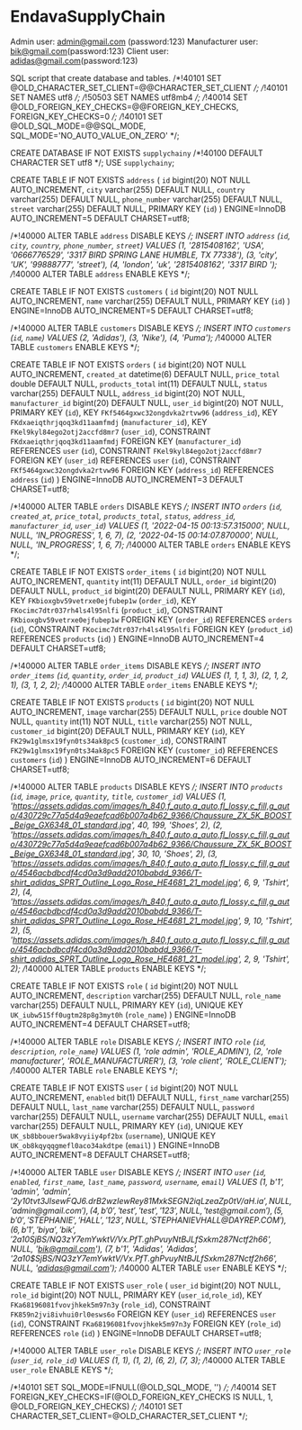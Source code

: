 # EndavaSupplyChain




Admin user: admin@gmail.com (password:123)
Manufacturer user: bik@gmail.com(password:123)
Client user: adidas@gmail.com(password:123)

SQL script that create database and tables.
/*!40101 SET @OLD_CHARACTER_SET_CLIENT=@@CHARACTER_SET_CLIENT */;
/*!40101 SET NAMES utf8 */;
/*!50503 SET NAMES utf8mb4 */;
/*!40014 SET @OLD_FOREIGN_KEY_CHECKS=@@FOREIGN_KEY_CHECKS, FOREIGN_KEY_CHECKS=0 */;
/*!40101 SET @OLD_SQL_MODE=@@SQL_MODE, SQL_MODE='NO_AUTO_VALUE_ON_ZERO' */;


CREATE DATABASE IF NOT EXISTS `supplychainy` /*!40100 DEFAULT CHARACTER SET utf8 */;
USE `supplychainy`;


CREATE TABLE IF NOT EXISTS `address` (
  `id` bigint(20) NOT NULL AUTO_INCREMENT,
  `city` varchar(255) DEFAULT NULL,
  `country` varchar(255) DEFAULT NULL,
  `phone_number` varchar(255) DEFAULT NULL,
  `street` varchar(255) DEFAULT NULL,
  PRIMARY KEY (`id`)
) ENGINE=InnoDB AUTO_INCREMENT=5 DEFAULT CHARSET=utf8;


/*!40000 ALTER TABLE `address` DISABLE KEYS */;
INSERT INTO `address` (`id`, `city`, `country`, `phone_number`, `street`) VALUES
	(1, '2815408162', 'USA', '0666776529', '3317 BIRD SPRING LANE HUMBLE, TX 77338'),
	(3, 'city', 'UK', '99888777', 'street'),
	(4, 'london', 'uk', '2815408162', '3317 BIRD ');
/*!40000 ALTER TABLE `address` ENABLE KEYS */;


CREATE TABLE IF NOT EXISTS `customers` (
  `id` bigint(20) NOT NULL AUTO_INCREMENT,
  `name` varchar(255) DEFAULT NULL,
  PRIMARY KEY (`id`)
) ENGINE=InnoDB AUTO_INCREMENT=5 DEFAULT CHARSET=utf8;


/*!40000 ALTER TABLE `customers` DISABLE KEYS */;
INSERT INTO `customers` (`id`, `name`) VALUES
	(2, 'Adidas'),
	(3, 'Nike'),
	(4, 'Puma');
/*!40000 ALTER TABLE `customers` ENABLE KEYS */;


CREATE TABLE IF NOT EXISTS `orders` (
  `id` bigint(20) NOT NULL AUTO_INCREMENT,
  `created_at` datetime(6) DEFAULT NULL,
  `price_total` double DEFAULT NULL,
  `products_total` int(11) DEFAULT NULL,
  `status` varchar(255) DEFAULT NULL,
  `address_id` bigint(20) NOT NULL,
  `manufacturer_id` bigint(20) DEFAULT NULL,
  `user_id` bigint(20) NOT NULL,
  PRIMARY KEY (`id`),
  KEY `FKf5464gxwc32ongdvka2rtvw96` (`address_id`),
  KEY `FKdxaeiqthrjqoq3kd11aamfmdj` (`manufacturer_id`),
  KEY `FKel9kyl84ego2otj2accfd8mr7` (`user_id`),
  CONSTRAINT `FKdxaeiqthrjqoq3kd11aamfmdj` FOREIGN KEY (`manufacturer_id`) REFERENCES `user` (`id`),
  CONSTRAINT `FKel9kyl84ego2otj2accfd8mr7` FOREIGN KEY (`user_id`) REFERENCES `user` (`id`),
  CONSTRAINT `FKf5464gxwc32ongdvka2rtvw96` FOREIGN KEY (`address_id`) REFERENCES `address` (`id`)
) ENGINE=InnoDB AUTO_INCREMENT=3 DEFAULT CHARSET=utf8;


/*!40000 ALTER TABLE `orders` DISABLE KEYS */;
INSERT INTO `orders` (`id`, `created_at`, `price_total`, `products_total`, `status`, `address_id`, `manufacturer_id`, `user_id`) VALUES
	(1, '2022-04-15 00:13:57.315000', NULL, NULL, 'IN_PROGRESS', 1, 6, 7),
	(2, '2022-04-15 00:14:07.870000', NULL, NULL, 'IN_PROGRESS', 1, 6, 7);
/*!40000 ALTER TABLE `orders` ENABLE KEYS */;


CREATE TABLE IF NOT EXISTS `order_items` (
  `id` bigint(20) NOT NULL AUTO_INCREMENT,
  `quantity` int(11) DEFAULT NULL,
  `order_id` bigint(20) DEFAULT NULL,
  `product_id` bigint(20) DEFAULT NULL,
  PRIMARY KEY (`id`),
  KEY `FKbioxgbv59vetrxe0ejfubep1w` (`order_id`),
  KEY `FKocimc7dtr037rh4ls4l95nlfi` (`product_id`),
  CONSTRAINT `FKbioxgbv59vetrxe0ejfubep1w` FOREIGN KEY (`order_id`) REFERENCES `orders` (`id`),
  CONSTRAINT `FKocimc7dtr037rh4ls4l95nlfi` FOREIGN KEY (`product_id`) REFERENCES `products` (`id`)
) ENGINE=InnoDB AUTO_INCREMENT=4 DEFAULT CHARSET=utf8;


/*!40000 ALTER TABLE `order_items` DISABLE KEYS */;
INSERT INTO `order_items` (`id`, `quantity`, `order_id`, `product_id`) VALUES
	(1, 1, 1, 3),
	(2, 1, 2, 1),
	(3, 1, 2, 2);
/*!40000 ALTER TABLE `order_items` ENABLE KEYS */;


CREATE TABLE IF NOT EXISTS `products` (
  `id` bigint(20) NOT NULL AUTO_INCREMENT,
  `image` varchar(255) DEFAULT NULL,
  `price` double NOT NULL,
  `quantity` int(11) NOT NULL,
  `title` varchar(255) NOT NULL,
  `customer_id` bigint(20) DEFAULT NULL,
  PRIMARY KEY (`id`),
  KEY `FK29w1glmsx19fyn0ts34ak8pc5` (`customer_id`),
  CONSTRAINT `FK29w1glmsx19fyn0ts34ak8pc5` FOREIGN KEY (`customer_id`) REFERENCES `customers` (`id`)
) ENGINE=InnoDB AUTO_INCREMENT=6 DEFAULT CHARSET=utf8;


/*!40000 ALTER TABLE `products` DISABLE KEYS */;
INSERT INTO `products` (`id`, `image`, `price`, `quantity`, `title`, `customer_id`) VALUES
	(1, 'https://assets.adidas.com/images/h_840,f_auto,q_auto,fl_lossy,c_fill,g_auto/430729c77a5d4a9eaefcad6b007a4b62_9366/Chaussure_ZX_5K_BOOST_Beige_GX6348_01_standard.jpg', 40, 199, 'Shoes', 2),
	(2, 'https://assets.adidas.com/images/h_840,f_auto,q_auto,fl_lossy,c_fill,g_auto/430729c77a5d4a9eaefcad6b007a4b62_9366/Chaussure_ZX_5K_BOOST_Beige_GX6348_01_standard.jpg', 30, 10, 'Shoes', 2),
	(3, 'https://assets.adidas.com/images/h_840,f_auto,q_auto,fl_lossy,c_fill,g_auto/4546acbdbcdf4cd0a3d9add2010babdd_9366/T-shirt_adidas_SPRT_Outline_Logo_Rose_HE4681_21_model.jpg', 6, 9, 'Tshirt', 2),
	(4, 'https://assets.adidas.com/images/h_840,f_auto,q_auto,fl_lossy,c_fill,g_auto/4546acbdbcdf4cd0a3d9add2010babdd_9366/T-shirt_adidas_SPRT_Outline_Logo_Rose_HE4681_21_model.jpg', 9, 10, 'Tshirt', 2),
	(5, 'https://assets.adidas.com/images/h_840,f_auto,q_auto,fl_lossy,c_fill,g_auto/4546acbdbcdf4cd0a3d9add2010babdd_9366/T-shirt_adidas_SPRT_Outline_Logo_Rose_HE4681_21_model.jpg', 2, 9, 'Tshirt', 2);
/*!40000 ALTER TABLE `products` ENABLE KEYS */;


CREATE TABLE IF NOT EXISTS `role` (
  `id` bigint(20) NOT NULL AUTO_INCREMENT,
  `description` varchar(255) DEFAULT NULL,
  `role_name` varchar(255) DEFAULT NULL,
  PRIMARY KEY (`id`),
  UNIQUE KEY `UK_iubw515ff0ugtm28p8g3myt0h` (`role_name`)
) ENGINE=InnoDB AUTO_INCREMENT=4 DEFAULT CHARSET=utf8;


/*!40000 ALTER TABLE `role` DISABLE KEYS */;
INSERT INTO `role` (`id`, `description`, `role_name`) VALUES
	(1, 'role admin', 'ROLE_ADMIN'),
	(2, 'role manufacturer', 'ROLE_MANUFACTURER'),
	(3, 'role client', 'ROLE_CLIENT');
/*!40000 ALTER TABLE `role` ENABLE KEYS */;


CREATE TABLE IF NOT EXISTS `user` (
  `id` bigint(20) NOT NULL AUTO_INCREMENT,
  `enabled` bit(1) DEFAULT NULL,
  `first_name` varchar(255) DEFAULT NULL,
  `last_name` varchar(255) DEFAULT NULL,
  `password` varchar(255) DEFAULT NULL,
  `username` varchar(255) DEFAULT NULL,
  `email` varchar(255) DEFAULT NULL,
  PRIMARY KEY (`id`),
  UNIQUE KEY `UK_sb8bbouer5wak8vyiiy4pf2bx` (`username`),
  UNIQUE KEY `UK_ob8kqyqqgmefl0aco34akdtpe` (`email`)
) ENGINE=InnoDB AUTO_INCREMENT=8 DEFAULT CHARSET=utf8;


/*!40000 ALTER TABLE `user` DISABLE KEYS */;
INSERT INTO `user` (`id`, `enabled`, `first_name`, `last_name`, `password`, `username`, `email`) VALUES
	(1, b'1', 'admin', 'admin', '$2y$10$tvt3JlsewFQJ6.drB2wzIewRey81MxkSEGN2iqLzeaZp0tV/aH.ia', NULL, 'admin@gmail.com'),
	(4, b'0', 'test', 'test', '123', NULL, 'test@gmail.com'),
	(5, b'0', 'STEPHANIE', 'HALL', '123', NULL, 'STEPHANIEVHALL@DAYREP.COM'),
	(6, b'1', 'biya', 'bik', '$2a$10$SjBS/NQ3zY7emYwktV/Vx.PfT.ghPvuyNtBJLfSxkm287Nctf2h66', NULL, 'bik@gmail.com'),
	(7, b'1', 'Adidas', 'Adidas', '$2a$10$SjBS/NQ3zY7emYwktV/Vx.PfT.ghPvuyNtBJLfSxkm287Nctf2h66', NULL, 'adidas@gmail.com');
/*!40000 ALTER TABLE `user` ENABLE KEYS */;


CREATE TABLE IF NOT EXISTS `user_role` (
  `user_id` bigint(20) NOT NULL,
  `role_id` bigint(20) NOT NULL,
  PRIMARY KEY (`user_id`,`role_id`),
  KEY `FKa68196081fvovjhkek5m97n3y` (`role_id`),
  CONSTRAINT `FK859n2jvi8ivhui0rl0esws6o` FOREIGN KEY (`user_id`) REFERENCES `user` (`id`),
  CONSTRAINT `FKa68196081fvovjhkek5m97n3y` FOREIGN KEY (`role_id`) REFERENCES `role` (`id`)
) ENGINE=InnoDB DEFAULT CHARSET=utf8;


/*!40000 ALTER TABLE `user_role` DISABLE KEYS */;
INSERT INTO `user_role` (`user_id`, `role_id`) VALUES
	(1, 1),
	(1, 2),
	(6, 2),
	(7, 3);
/*!40000 ALTER TABLE `user_role` ENABLE KEYS */;

/*!40101 SET SQL_MODE=IFNULL(@OLD_SQL_MODE, '') */;
/*!40014 SET FOREIGN_KEY_CHECKS=IF(@OLD_FOREIGN_KEY_CHECKS IS NULL, 1, @OLD_FOREIGN_KEY_CHECKS) */;
/*!40101 SET CHARACTER_SET_CLIENT=@OLD_CHARACTER_SET_CLIENT */;

